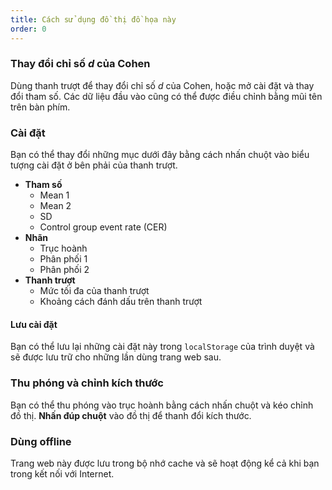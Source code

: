 ```yaml
---
title: Cách sử dụng đồ thị đồ họa này
order: 0
---
```


### Thay đổi chỉ số *d* của Cohen
Dùng thanh trượt để thay đổi chỉ số *d* của Cohen, hoặc mở cài đặt và thay đổi tham số. Các dữ liệu đầu vào cũng có thể được điều chỉnh bằng mũi tên trên bàn phím.

### Cài đặt
Bạn có thể thay đổi những mục dưới đây bằng cách nhấn chuột vào biểu tượng cài đặt ở bên phải của thanh trượt.

* **Tham số**
    + Mean 1
    + Mean 2
    + SD
    + Control group event rate (CER)
* **Nhãn**
    + Trục hoành
    + Phân phối 1
    + Phân phối 2
* **Thanh trượt**
    + Mức tối đa của thanh trượt
    + Khoảng cách đánh dấu trên thanh trượt

#### Lưu cài đặt
Bạn có thể lưu lại những cài đặt này trong `localStorage` của trình duyệt và sẽ được lưu trữ cho những lần dùng trang web sau.

### Thu phóng và chỉnh kích thước
Bạn có thể thu phóng vào trục hoành bằng cách nhấn chuột và kéo chỉnh đồ thị. **Nhấn đúp chuột** vào đồ thị để thanh đổi kích thước.

### Dùng offline
Trang web này được lưu trong bộ nhớ cache và sẽ hoạt động kể cả khi bạn trong kết nối với Internet.

